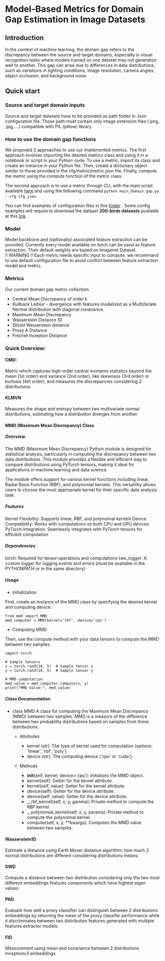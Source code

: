 # Model-Based Metrics for Domain Gap Estimation in Image Datasets

## Introduction
In the context of machine learning, the domain gap refers to the discrepancy between the source and target domains, especially in visual recognition tasks where models trained on one dataset may not generalize well to another. This gap can arise due to differences in data distributions, such as variations in lighting conditions, image resolution, camera angles, object occlusion, and background noise.

## Quick start



### Source and target domain inputs
Source and target datasets have to be provided as path folder in Json configuration file. Those path must contain only image extension files (.png, .jpg, ...) compatible with PIL (pillow) library.

### How to use the domain gap functions
We proposed 2 approaches to use our implemented metrics. The first approach involves importing the desired metrics class and using it in a notebook or script in your Python code. To use a metric, import its class and create an instance in your Python file. Then, create a dictionary object similar to those provided in the cfg/metric/metric.json file. Finally, compute the metric using the compute function of the metric class.

The second approach is to use a metric through CLI, with the main script available [here](https://github.com/IRT-SystemX/dqm-ml/blob/main/examples/main_domain_gap.py) and using the following command `python main_domain_gap.py --cfg cfg.json`.

You can find examples of configuration files in this [folder](https://github.com/IRT-SystemX/dqm-ml/tree/main/examples/domain_gap_cfg) .
Some config examples will require to download the dataset **200-birds datasets** available at this [link](http://minio-storage.apps.confianceai-public.irtsysx.fr/ml-models/200-birds-species.zip).

<!--- 
### More than two datasets to measure (Will be refactored/work only on CMD)
You can provide a task list containing a list of data, features, and metrics to compute using the --tsk command line argument. See the `cfg/task_list.json` example 
--->

### Model

Model backbone and (optionally) associated feature extraction can be provided.
Currently every model available on torch can be used as feature extraction. Their default weights are based on Imagenet Dataset.  
!! WARNING !! Each metric needs specific input to compute: we recommand to use default configuration file to avoid conflict between feature extraction model and metric.


### Metrics
Our current domain gap metric collection: 
* Central Mean Discrepancy of order k
* Kullback Leiblur - divergence with features modelized as a MultiVariate Normal distribution with diagonal covariance.
* Maximum Mean Discrepancy
* Wasserstein Distance 1D 
* Sliced Wasserstein distance
* Proxy A Distance
* Frechet Inception Distance

### Quick Overview:
#### CMD:
Metric which captures high-order central moments statistics beyond the mean (1st order) and variance (2nd order), like skewness (3rd order) or kurtosis (4th order), and measures the discrepancies considering 2 distributions.
#### KLMVN
Measures the shape and entropy between two multivariate normal distributions, estimating how a distribution diverges from another.

#### MMD (Maximum Mean Discrepancy) Class

##### Overview
The MMD (Maximum Mean Discrepancy) Python module is designed for statistical analysis, 
particularly in computing the discrepancy between two data distributions. This module 
provides a flexible and efficient way to compare distributions using PyTorch tensors, 
making it ideal for applications in machine learning and data science.

The module offers support for various kernel functions including linear, 
Radial Basis Function (RBF), and polynomial kernels. 
This versatility allows users to choose the most appropriate kernel for their specific data analysis task.

##### Features
Kernel Flexibility: Supports linear, RBF, and polynomial kernels
Device Compatibility: Works with computations on both CPU and GPU devices
PyTorch Integration: Seamlessly integrates with PyTorch tensors for efficient computation

##### Dependencies
torch: Required for tensor operations and computations
twe_logger: A custom logger for logging events and errors 
(must be available in the PYTHONPATH or in the same directory)

##### Usage
- Initialization

First, create an instance of the MMD class by specifying the desired kernel and computing device:

```
from mmd import MMD
mmd_computer = MMD(kernel='rbf', device='cpu')
```

-  Computing MMD

Then, use the compute method with your data tensors to compute the MMD between two samples:

```
import torch

# Sample tensors
x = torch.rand(10, 5)  # Sample tensor x
y = torch.rand(10, 5)  # Sample tensor y

# MMD computation
mmd_value = mmd_computer.compute(x, y)
print("MMD Value:", mmd_value)
```

##### Class Documentation
- class MMD
A class for computing the Maximum Mean Discrepancy (MMD) between two samples. 
MMD is a measure of the difference between two probability distributions based on samples from these distributions.
  -  Attributes
     - kernel (str): The type of kernel used for computation (options: 'linear', 'rbf', 'poly').
     - device (str): The computing device ('cpu' or 'cuda').

  - Methods
    - __init__(self, kernel, device='cpu'): Initializes the MMD object.
    - kernel(self): Getter for the kernel attribute.
    - kernel(self, value): Setter for the kernel attribute.
    - device(self): Getter for the device attribute.
    - device(self, value): Setter for the device attribute.
    - __rbf_kernel(self, x, y, gamma): Private method to compute the RBF kernel.
    - __polynomial_kernel(self, x, y, params): Private method to compute the polynomial kernel.
    - compute(self, x, y, **kwargs): Computes the MMD value between two samples.
<!---
## License
This MMD module is open-sourced and freely available for modification and distribution, 
keeping in mind the credits to the original authors
--->
#### Wasserstein1D
Estimate a distance using Earth Mover distance algorithm: how much 2 normal distributions are different considering distributions means.
#### SWD
Compute a distance between two distribution considering only the two most different embeddings features components which have highest eigen values.
#### PAD
Evaluate how well a proxy classifier can distinguish between 2 distributions embeddings by returning the mean of the proxy classifer performance while it discriminates between two distribution features generated with multiple features extractor models.
#### FID 
Measurement using mean and covariance between 2 distributions Inceptionv3 embeddings. 
